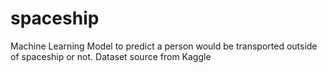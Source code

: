 # spaceship
Machine Learning Model to predict a person would be transported outside of spaceship or not. Dataset source from Kaggle
